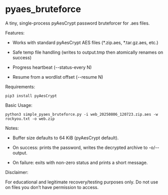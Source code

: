 # pyaes_bruteforce
A tiny, single-process pyAesCrypt password bruteforcer for .aes files.

Features:

- Works with standard pyAesCrypt AES files (*.zip.aes, *.tar.gz.aes, etc.)

- Safe temp file handling (writes to output.tmp then atomically renames on success)

- Progress heartbeat (--status-every N)

- Resume from a wordlist offset (--resume N)

Requirements:

`pip3 install pyAesCrypt`

Basic Usage:

`python3 simple_pyaes_bruteforce.py -i web_20250806_120723.zip.aes -w rockyou.txt -o web.zip`


Notes:

- Buffer size defaults to 64 KiB (pyAesCrypt default).

- On success: prints the password, writes the decrypted archive to -o/--output.

- On failure: exits with non-zero status and prints a short message.

Disclaimer:

For educational and legitimate recovery/testing purposes only. Do not use on files you don’t have permission to access.
